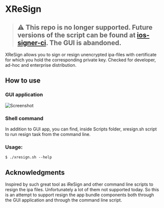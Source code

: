 # XReSign

> ## :warning: This repo is no longer supported. Future versions of the script can be found at [ios-signer-ci](https://github.com/SignTools/ios-signer-ci). The GUI is abandoned.

XReSign allows you to sign or resign unencrypted ipa-files with certificate for which you hold the corresponding private key. Checked for developer, ad-hoc and enterprise distribution.

## How to use

### GUI application

![Screenshot](https://github.com/xndrs/XreSign/blob/master/screenshot/screenshot.png)

### Shell command

In addition to GUI app, you can find, inside Scripts folder, xresign.sh script to run resign task from the command line.

### Usage:

```
$ ./xresign.sh --help
```

## Acknowledgments

Inspired by such great tool as iReSign and other command line scripts to resign the ipa files. Unfortunately a lot of them not supported today. So this is an attempt to support resign the app bundle components both through the GUI application and through the command line script.
